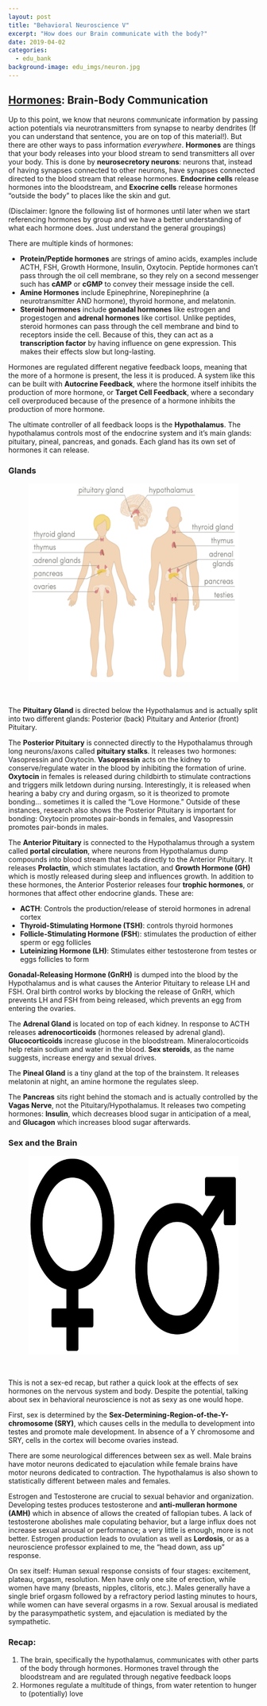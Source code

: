 ```yaml
---
layout: post
title: "Behavioral Neuroscience V"
excerpt: "How does our Brain communicate with the body?"
date: 2019-04-02
categories:
  - edu_bank
background-image: edu_imgs/neuron.jpg
---
```


## <u> Hormones</u>: Brain-Body Communication

Up to this point, we know that neurons communicate information by passing action potentials via neurotransmitters from synapse to nearby dendrites (If you can understand that sentence, you are on top of this material!). But there are other ways to pass information _everywhere_. **Hormones** are things that your body releases into your blood stream to send transmitters all over your body. This is done by **neurosecretory neurons**: neurons that, instead of having synapses connected to other neurons, have synapses connected directed to the blood stream that release hormones. **Endocrine cells** release hormones into the bloodstream, and **Exocrine cells** release hormones “outside the body” to places like the skin and gut.

(Disclaimer: Ignore the following list of hormones until later when we start referencing hormones by group and we have a better understanding of what each hormone does. Just understand the general groupings)

There are multiple kinds of hormones:
- **Protein/Peptide hormones** are strings of amino acids, examples include ACTH, FSH, Growth Hormone, Insulin, Oxytocin. Peptide hormones can’t pass through the oil cell membrane, so they rely on a second messenger such has **cAMP** or **cGMP** to convey their message inside the cell.
- **Amine Hormones** include Epinephrine, Norepinephrine (a neurotransmitter AND hormone), thyroid hormone, and melatonin.
- **Steroid hormones** include **gonadal hormones** like estrogen and progestogen and **adrenal hormones** like cortisol. Unlike peptides, steroid hormones can pass through the cell membrane and bind to receptors inside the cell. Because of this, they can act as a **transcription factor** by having influence on gene expression. This makes their effects slow but long-lasting.

Hormones are regulated different negative feedback loops, meaning that the more of a hormone is present, the less it is produced. A system like this can be built with **Autocrine Feedback**, where the hormone itself inhibits the production of more hormone, or **Target Cell Feedback**, where a secondary cell overproduced because of the presence of a hormone inhibits the production of more hormone.

The ultimate controller of all feedback loops is the **Hypothalamus**. The hypothalamus controls most of the endocrine system and it’s main glands: pituitary, pineal, pancreas, and gonads. Each gland has its own set of hormones it can release.

### Glands

<figure>
  <img src="../images/edu_imgs/bneuro/glands.jpg" alt="Action Potential" style="width:500px;height:400px;"/>
</figure><br>

The **Pituitary Gland** is directed below the Hypothalamus and is actually split into two different glands: Posterior (back) Pituitary and Anterior (front) Pituitary.

The **Posterior Pituitary** is connected directly to the Hypothalamus through long neurons/axons called **pituitary stalks**. It releases two hormones: Vasopressin and Oxytocin. **Vasopressin** acts on the kidney to conserve/regulate water in the blood by inhibiting the formation of urine. **Oxytocin** in females is released during childbirth to stimulate contractions and triggers milk letdown during nursing. Interestingly, it is released when hearing a baby cry and during orgasm, so it is theorized to promote bonding… sometimes it is called the “Love Hormone.” Outside of these instances, research also shows the Posterior Pituitary is important for bonding: Oxytocin promotes pair-bonds in females, and Vasopressin promotes pair-bonds in males.

The **Anterior Pituitary** is connected to the Hypothalamus through a system called **portal circulation**, where neurons from Hypothalamus dump compounds into blood stream that leads directly to the Anterior Pituitary. It releases **Prolactin**, which stimulates lactation, and **Growth Hormone (GH)** which is mostly released during sleep and influences growth. In addition to these hormones, the Anterior Posterior releases four **trophic hormones**, or hormones that affect other endocrine glands. These are:
- **ACTH**: Controls the production/release of steroid hormones in adrenal cortex
- **Thyroid-Stimulating Hormone (TSH)**: controls thyroid hormones
- **Follicle-Stimulating Hormone (FSH**): stimulates the production of either sperm or egg follicles
- **Luteinizing Hormone (LH)**: Stimulates either testosterone from testes or eggs follicles to form

**Gonadal-Releasing Hormone (GnRH)** is dumped into the blood by the Hypothalamus and is what causes the Anterior Pituitary to release LH and FSH. Oral birth control works by blocking the release of GnRH, which prevents LH and FSH from being released, which prevents an egg from entering the ovaries.

The **Adrenal Gland** is located on top of each kidney. In response to ACTH releases **adrenocorticoids** (hormones released by adrenal gland). **Glucocorticoids** increase glucose in the bloodstream. Mineralocorticoids help retain sodium and water in the blood. **Sex steroids**, as the name suggests, increase energy and sexual drives.

The **Pineal Gland** is a tiny gland at the top of the brainstem. It releases melatonin at night, an amine hormone the regulates sleep.

The **Pancreas** sits right behind the stomach and is actually controlled by the **Vagas Nerve**, not the Pituitary/Hypothalamus. It releases two competing hormones: **Insulin**, which decreases blood sugar in anticipation of a meal, and **Glucagon** which increases blood sugar afterwards.

### Sex and the Brain

<figure>
  <img src="../images/edu_imgs/bneuro/sex.png" alt="Action Potential" style="width:700px;height:400px;"/>
</figure><br>

This is not a sex-ed recap, but rather a quick look at the effects of sex hormones on the nervous system and body. Despite the potential, talking about sex in behavioral neuroscience is not as sexy as one would hope.

First, sex is determined by the **Sex-Determining-Region-of-the-Y-chromosome (SRY)**, which causes cells in the medulla to development into testes and promote male development. In absence of a Y chromosome and SRY, cells in the cortex will become ovaries instead.

There are some neurological differences between sex as well. Male brains have motor neurons dedicated to ejaculation while female brains have motor neurons dedicated to contraction. The hypothalamus is also shown to statistically different between males and females.

Estrogen and Testosterone are crucial to sexual behavior and organization. Developing testes produces testosterone and **anti-mulleran hormone (AMH)** which in absence of allows the created of fallopian tubes. A lack of testosterone abolishes male copulating behavior, but a large influx does not increase sexual arousal or performance; a very little is enough, more is not better. Estrogen production leads to ovulation as well as **Lordosis**, or as a neuroscience professor explained to me, the “head down, ass up” response.

On sex itself: Human sexual response consists of four stages: excitement, plateau, orgasm, resolution. Men have only one site of erection, while women have many (breasts, nipples, clitoris, etc.). Males generally have a single brief orgasm followed by a refractory period lasting minutes to hours, while women can have several orgasms in a row. Sexual arousal is mediated by the parasympathetic system, and ejaculation is mediated by the sympathetic.

### Recap:
1.	The brain, specifically the hypothalamus, communicates with other parts of the body through hormones. Hormones travel through the bloodstream and are regulated through negative feedback loops
2.	Hormones regulate a multitude of things, from water retention to hunger to (potentially) love
